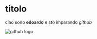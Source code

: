 
# titolo

ciao sono **edoardo** e sto imparando _github_


![github logo](https://github.blog/wp-content/uploads/2024/07/github-logo.png)

